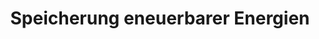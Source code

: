 ---
title:  "Speicherung eneuerbarer Energien"
decription: ""
layout: project
categories: klimawandel
permalink: /showroom/speicherung-erneuerbarer-energien
image: showroom/speicherung-erneuerbarer-energien.png
imageAlternativeText: ""
lang: de
ext_url: https://www.youtube.com/watch?v=3p3WcmK1Il0
---